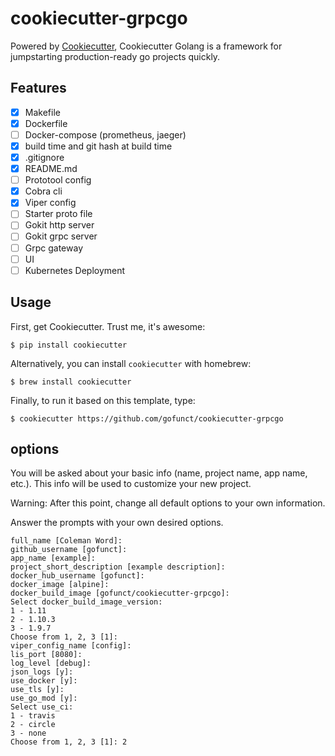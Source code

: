 # cookiecutter-grpcgo

Powered by [Cookiecutter](https://github.com/audreyr/cookiecutter), Cookiecutter Golang is a framework for jumpstarting production-ready go projects quickly.

## Features

- [x] Makefile
- [x] Dockerfile
- [ ] Docker-compose (prometheus, jaeger)
- [x] build time and git hash at build time
- [x] .gitignore
- [x] README.md
- [ ] Prototool config
- [x] Cobra cli
- [x] Viper config
- [ ] Starter proto file
- [ ] Gokit http server
- [ ] Gokit grpc server
- [ ] Grpc gateway
- [ ] UI
- [ ] Kubernetes Deployment

## Usage

First, get Cookiecutter. Trust me, it's awesome:
```console
$ pip install cookiecutter
```

Alternatively, you can install `cookiecutter` with homebrew:
```console
$ brew install cookiecutter
```

Finally, to run it based on this template, type:
```console
$ cookiecutter https://github.com/gofunct/cookiecutter-grpcgo
```

## options
You will be asked about your basic info (name, project name, app name, etc.). This info will be used to customize your new project.

Warning: After this point, change all default options to your own information.

Answer the prompts with your own desired options.

```console
full_name [Coleman Word]: 
github_username [gofunct]: 
app_name [example]: 
project_short_description [example description]: 
docker_hub_username [gofunct]: 
docker_image [alpine]: 
docker_build_image [gofunct/cookiecutter-grpcgo]: 
Select docker_build_image_version:
1 - 1.11
2 - 1.10.3
3 - 1.9.7
Choose from 1, 2, 3 [1]: 
viper_config_name [config]: 
lis_port [8080]: 
log_level [debug]: 
json_logs [y]: 
use_docker [y]: 
use_tls [y]: 
use_go_mod [y]: 
Select use_ci:
1 - travis
2 - circle
3 - none
Choose from 1, 2, 3 [1]: 2

```
